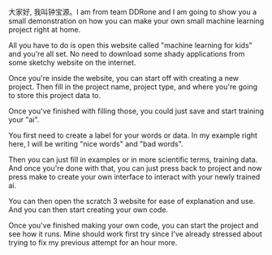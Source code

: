 大家好, 我叫钟宝源。I am from team DDRone and I am going to show you a small demonstration on how you can make your own small machine learning project right at home.

All you have to do is open this website called "machine learning for kids" and you're all set. No need to download some shady applications from some sketchy website on the internet.

Once you're inside the website, you can start off with creating a new project.
Then fill in the project name, project type, and where you're going to store this project data to.

Once you've finished with filling those, you could just save and start training your "ai".

You first need to create a label for your words or data. In my example right here, I will be writing "nice words" and "bad words".

Then you can just fill in examples or in more scientific terms, training data. And once you're done with that, you can just press back to project and now press make to create your own interface to interact with your newly trained ai.

You can then open the scratch 3 website for ease of explanation and use. And you can then start creating your own code.

Once you've finished making your own code, you can start the project and see how it runs. Mine should work first try since I've already stressed about trying to fix my previous attempt for an hour more.

